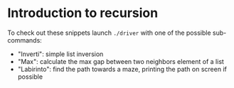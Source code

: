 # Introduction to recursion

To check out these snippets launch `./driver` with one of the possible sub-commands:
* "Inverti": simple list inversion
* "Max": calculate the max gap between two neighbors element of a list
* "Labirinto": find the path towards a maze, printing the path on screen if possible
